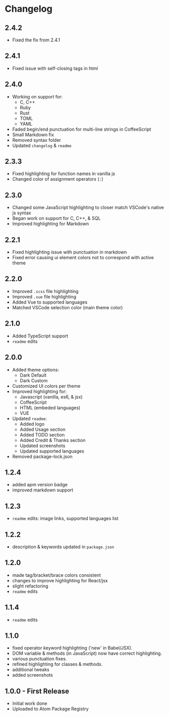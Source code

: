 # Changelog

## 2.4.2
- Fixed the fix from 2.4.1

## 2.4.1
- Fixed issue with self-closing tags in html

## 2.4.0
- Working on support for:
    - C, C++
    - Ruby
    - Rust
    - TOML
    - YAML
- Faded begin/end punctuation for multi-line strings in CoffeeScript
- Small Markdown fix
- Removed syntax folder
- Updated `changelog` & `readme`

## 2.3.3
- Fixed highlighting for function names in vanilla js
- Changed color of assignment operators (`:`)

## 2.3.0
- Changed some JavaScript highlighting to closer match VSCode's native js syntax
- Began work on support for C, C++, & SQL
- Improved highlighting for Markdown

## 2.2.1
- Fixed highlighting issue with punctuation in markdown
- Fixed error causing ui element colors not to correspond with active theme

## 2.2.0
- Improved `.scss` file highlighting
- Improved `.vue` file highlighting
- Added Vue to supported languages
- Matched VSCode selection color (main theme color)

## 2.1.0
- Added TypeScript support
- `readme` edits

## 2.0.0
- Added theme options:
  - Dark Default
  - Dark Custom
- Customized UI colors per theme
- Improved highlighting for:
  - Javascript (vanilla, es6, & jsx)
  - CoffeeScript
  - HTML (embeded languages)
  - VUE
- Updated `readme`:
  - Added logo
  - Added Usage section
  - Added TODO section
  - Added Credit & Thanks section
  - Updated screenshots
  - Updated supported languages
- Removed package-lock.json


## 1.2.4
- added apm version badge
- improved markdown support

## 1.2.3
- `readme` edits: image links, supported languages list

## 1.2.2
- description & keywords updated in `package.json`

## 1.2.0
- made tag/bracket/brace colors consistent
- changes to improve highlighting for React/jsx
- slight refactoring
- `readme` edits

## 1.1.4
- `readme` edits

## 1.1.0
- fixed operator keyword highlighting ('new' in Babel/JSX).
- DOM variable & methods (in JavaScript) now have correct highlighting.
- various punctuation fixes.
- refined highlighting for classes & methods.
- additional tweaks
- added screenshots

## 1.0.0 - First Release
- Initial work done
- Uploaded to Atom Package Registry

<!--
## 0.2.0
- Initial development complete.

## 0.1.0
- Uploaded to GitHub
-->
